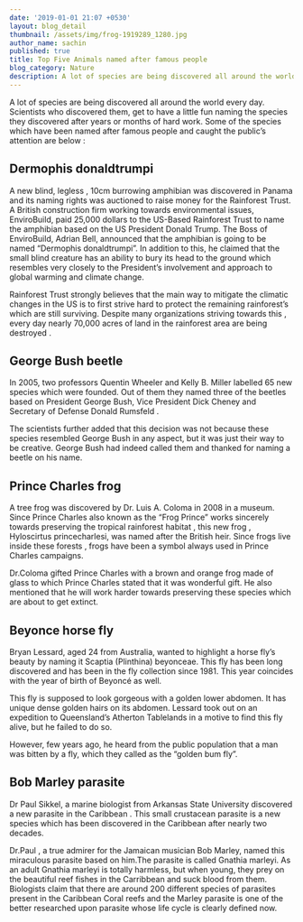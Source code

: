 ```yaml
---
date: '2019-01-01 21:07 +0530'
layout: blog_detail
thumbnail: /assets/img/frog-1919289_1280.jpg
author_name: sachin
published: true
title: Top Five Animals named after famous people
blog_category: Nature
description: A lot of species are being discovered all around the world every day...
---
```

A lot of species are being discovered all around the world every day. Scientists who discovered them, get to have a little fun naming the species they discovered after years or months of hard work. Some of the species which have been named after famous people and caught the public’s attention are below :

## Dermophis donaldtrumpi
A new blind, legless , 10cm  burrowing amphibian was discovered in Panama and its naming rights was auctioned to raise money for the Rainforest Trust. A British construction firm working towards environmental issues, EnviroBuild, paid 25,000 dollars to the US-Based Rainforest Trust to name the amphibian based on the US President Donald Trump.
The Boss of EnviroBuild, Adrian Bell, announced that the amphibian is going to be named “Dermophis donaldtrumpi”. In addition to this, he claimed that the small blind creature has an ability to bury its head to the ground which resembles very closely to the President’s involvement and approach to global warming and climate change.

Rainforest Trust strongly believes that the main way to mitigate the climatic changes in the US is to first strive hard to protect the remaining rainforest’s which are still surviving. Despite many organizations striving towards this , every day nearly 70,000 acres of land in the rainforest area are being destroyed .

## George Bush beetle
In 2005, two professors Quentin Wheeler and Kelly B. Miller labelled 65 new species which were founded. Out of them they named three of the beetles based on President George Bush, Vice President Dick Cheney and Secretary of Defense Donald Rumsfeld .

The scientists further added that this decision was not because these species resembled George Bush in any aspect, but it was just their way to be creative. George Bush had indeed called them and thanked for naming a beetle on his name.

## Prince Charles frog


A tree frog was discovered by Dr. Luis A. Coloma in 2008 in a museum. Since Prince Charles also known as the “Frog Prince” works sincerely towards preserving the tropical rainforest habitat , this new frog , Hyloscirtus princecharlesi, was named after the British heir. Since frogs live inside these forests , frogs have been a symbol always used in Prince Charles campaigns.

 Dr.Coloma gifted Prince Charles with a brown and orange frog made of glass to which Prince Charles stated that it was wonderful gift. He also mentioned that he will work harder towards preserving these species which are about to get extinct.

## Beyonce horse fly
Bryan Lessard, aged 24 from Australia, wanted to highlight a horse fly’s beauty by naming it Scaptia (Plinthina) beyonceae. This fly has been long discovered and has been in the fly collection since 1981. This year coincides with the year of birth of Beyoncé as well.

This fly is supposed to look gorgeous with a golden lower abdomen. It has unique dense golden hairs on its abdomen. Lessard took out on an expedition to Queensland’s Atherton Tablelands in a motive to find this fly alive, but he failed to do so. 

However, few years ago, he heard from the public population that a man was bitten by a fly, which they called as the “golden bum fly”.

## Bob Marley parasite

Dr Paul Sikkel, a marine biologist from Arkansas State University discovered a new parasite in the Caribbean . This small crustacean parasite is a new species which has been discovered in the Caribbean after nearly two decades.

Dr.Paul , a true admirer for the Jamaican musician Bob Marley, named this miraculous parasite based on him.The parasite is called Gnathia marleyi. As an adult Gnathia marleyi is totally harmless, but when young, they prey on the beautiful reef fishes in the Carribbean and suck blood from them. Biologists claim that there are around 200 different species of parasites present in the Caribbean Coral reefs and the Marley parasite is one of the better researched upon parasite whose life cycle is clearly defined now.
